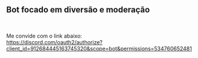 ﻿<h2>Bot focado em diversão e moderação</h2> <br>

Me convide com o link abaixo: <br>
https://discord.com/oauth2/authorize?client_id=912684445163745320&scope=bot&permissions=534760652481
